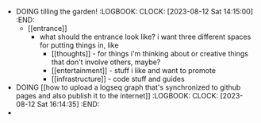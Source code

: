 - DOING tilling the garden!
  :LOGBOOK:
  CLOCK: [2023-08-12 Sat 14:15:00]
  :END:
	- [[entrance]]
		- what should the entrance look like? i want three different spaces for putting things in, like
			- [[thoughts]] - for things i'm thinking about or creative things that don't involve others, maybe?
			- [[entertainment]] - stuff i like and want to promote
			- [[infrastructure]] - code stuff and guides
- DOING [[how to upload a logseq graph that's synchronized to github pages and also publish it to the internet]]
  :LOGBOOK:
  CLOCK: [2023-08-12 Sat 16:14:35]
  :END:
-